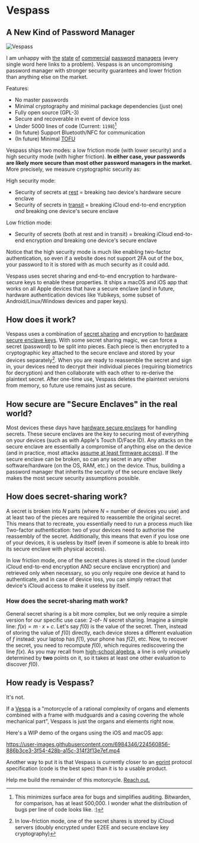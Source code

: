 # Vespass

## A New Kind of Password Manager

<img alt="Vespass" src="https://user-images.githubusercontent.com/6984346/224560698-679dbe76-4238-4519-8c0a-1c93d83778b1.png">

I am unhappy with [the](https://twitter.com/matthew_d_green/status/1606037649625530368?s=20) [state](https://www.reddit.com/r/privacy/comments/7l75d5/comment/husrjl5/?utm_source=share&utm_medium=web2x&context=3) [of](https://twitter.com/dystopiabreaker/status/1606449079420342272?s=20) [commercial](https://dustri.org/b/the-quest-for-a-family-friendly-password-manager.html) [password](https://twitter.com/benjitaylor/status/1465813017560432643?s=20) [managers](https://rot256.dev/post/pass/) (every single word here links to a problem). Vespass is an uncompromising password manager with stronger security guarantees and lower friction than anything else on the market.

Features:

- No master passwords
- Minimal cryptography and minimal package dependencies (just one)
- Fully open source (GPL-3)
- Secure and recoverable in event of device loss
- Under 5000 lines of code (Current: `1198`)[^1]
- (In future) Support Bluetooth/NFC for communication
- (In future) Minimal [TOFU](https://keybase.io/blog/chat-apps-softer-than-tofu)

[^1]: This minimizes surface area for bugs and simplifies auditing. Bitwarden, for comparison, has at least 500,000. I wonder what the distribution of bugs per line of code looks like. :)

Vespass ships two modes: a low friction mode (with lower security) and a high security mode (with higher friction). **In either case, your passwords are likely more secure than most other password managers in the market.** More precisely, we measure cryptographic security as:

High security mode:
- Security of secrets at [rest](https://en.wikipedia.org/wiki/Data_at_rest) = breaking _two_ device's hardware secure enclave
- Security of secrets in [transit](https://en.wikipedia.org/wiki/Data_in_transit) = breaking iCloud end-to-end encryption _and_ breaking one device's secure enclave

Low friction mode:
- Security of secrets (both at rest and in transit) = breaking iCloud end-to-end encryption _and_ breaking one device's secure enclave

Notice that the high security mode is much like enabling two-factor authentication, so even if a website does not support 2FA out of the box, your password to it is stored with as much security as it could add.

Vespass uses secret sharing and end-to-end encryption to hardware-secure keys to enable these properties. It ships a macOS and iOS app that works on all Apple devices that have a secure enclave (and in future, hardware authentication devices like Yubikeys, some subset of Android/Linux/Windows devices and paper keys).

## How does it work?

Vespass uses a combination of [secret sharing](https://en.wikipedia.org/wiki/Secret_sharing) and encryption to [hardware secure enclave keys](https://support.apple.com/en-in/guide/security/sec59b0b31ff/web). With some secret sharing magic, we can force a secret (password) to be split into pieces. Each piece is then encrypted to a cryptographic key attached to the secure enclave and stored by your devices separately[^2]. When you are ready to reassemble the secret and sign in, your devices need to decrypt their individual pieces (requiring biometrics for decryption) and then collaborate with each other to re-derive the plaintext secret. After one-time use, Vespass deletes the plaintext versions from memory, so future use remains just as secure.

[^2]: In low-friction mode, one of the secret shares is stored by iCloud servers (doubly encrypted under E2EE and secure enclave key cryptography)

## How secure are "Secure Enclaves" in the real world?

Most devices these days have [hardware secure enclaves](https://support.apple.com/en-in/guide/security/sec59b0b31ff/web) for handling secrets. These secure enclaves are the key to securing most of everything on your devices (such as with Apple's Touch ID/Face ID). Any attacks on the secure enclave are essentially a compromise of anything else on the device (and in practice, most attacks [assume at least firmware access](https://appleinsider.com/articles/20/08/03/security-enclave-vulnerability-seems-scary-but-wont-affect-most-iphone-users)). If the secure enclave can be broken, so can any secret in any other software/hardware (on the OS, RAM, etc.) on the device. Thus, building a password manager that inherits the security of the secure enclave likely makes the most secure security assumptions possible.

## How does secret-sharing work?

A secret is broken into $N$ parts (where $N$ = number of devices you use) and at least two of the pieces are required to reassemble the original secret. This means that to recreate, you essentially need to run a process much like Two-factor authentication: two of your devices need to authorise the reassembly of the secret. Additionally, this means that even if you lose one of your devices, it is useless by itself (even if someone is able to break into its secure enclave with physical access).

In low friction mode, one of the secret shares is stored in the cloud (under iCloud end-to-end encryption AND secure enclave encryption) and retrieved only when necessary, so you only require one device at hand to authenticate, and in case of device loss, you can simply retract that device's iCloud access to make it useless by itself.

### How does the secret-sharing math work?

General secret sharing is a bit more complex, but we only require a simple version for our specific use case: 2-of- $N$ secret sharing. Imagine a simple line: $f(x) = m \cdot x + c$. Let's say $f(0)$ is the value of the secret. Then, instead of storing the value of $f(0)$ directly, each device stores a different evaluation of $f$ instead: your laptop has $f(1)$, your phone has $f(2)$, etc. Now, to recover the secret, you need to recompute $f(0)$, which requires rediscovering the line $f(x)$. As you may recall from [high-school algebra](https://www3.nd.edu/~apilking/Precalculus/Lectures/Lecture%209%20lines.pdf), a line is only uniquely determined by **two** points on it, so it takes at least one other evaluation to discover $f(0)$.

## How ready is Vespass?

It's not.

If a [Vespa](https://web.archive.org/web/20010313020959/http://home.rol3.com/~u0341403/iss15/vespa.htm) is a "motorcycle of a rational complexity of organs and elements combined with a frame with mudguards and a casing covering the whole mechanical part", Vespass is just the organs and elements right now.

Here's a WIP demo of the organs using the iOS and macOS app:

https://user-images.githubusercontent.com/6984346/224560856-886b3ce3-3f54-428b-a15c-314f3f13e7ef.mp4

Another way to put it is that Vespass is currently closer to an [eprint](https://eprint-sanity.com) protocol specification (code is the best spec) than it is to a usable product.

Help me build the remainder of this motorcycle. [Reach out.](https://twitter.com/nibnalin)
